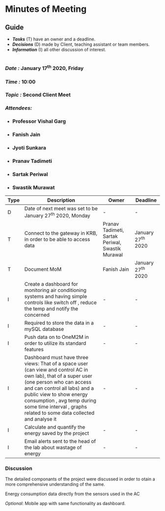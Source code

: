 # Minutes of Meeting

## Guide

* ***Tasks*** (T) have an owner and a deadline.
* ***Decisions*** (D) made by Client, teaching assistant or team members.
* ***Information*** (I) all other discussion of interest.

#

### *Date :* January 17<sup>th</sup> 2020, Friday
### *Time :* 10:00
### *Topic :* Second Client Meet
### *Attendees:* 
* ### Professor Vishal Garg
* ### Fanish Jain
* ### Jyoti Sunkara
* ### Pranav Tadimeti
* ### Sartak Periwal
* ### Swastik Murawat


Type | Description | Owner | Deadline
---- | ---- | ---- | ----
D | Date of next meet was set to be January 27<sup>th</sup> 2020, Monday | - | -
T | Connect to the gateway in KRB, in order to be able to access data | Pranav Tadimeti, Sartak Periwal, Swastik Murawal | January 27<sup>th</sup> 2020
T | Document MoM | Fanish Jain | January 27<sup>th</sup> 2020
I | Create a dashboard for monitoring air conditioning systems and  having simple controls like switch off , reduce the temp and notify the concerned  | - | -
I | Required to store the data in a mySQL database  | - | -
I | Push data on to OneM2M in order to utilize its standard features   | - | -
I | Dashboard must have three views: That of a space user (can view and control AC in own lab), that of a super user (one person who can access and can control all labs) and a public view to show energy consumption , avg temp during some time interval , graphs related to some data collected and analyse it| - | -
I | Calculate and quantify the energy saved by the project| - | -
I | Email alerts sent to the head of the lab about wastage of energy | - | -




### Discussion

The detailed componants of the project were discussed in order to otain a more comprehensive understanding of the same.


Energy consumption data directly from the sensors used in the AC

*Optional*: Mobile app with same functionality as dashboard.

